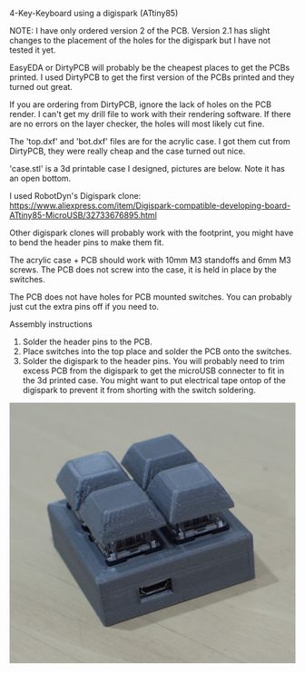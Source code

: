 4-Key-Keyboard using a digispark (ATtiny85)

NOTE: I have only ordered version 2 of the PCB. Version 2.1 has slight changes to the placement of the holes for the digispark but I have not tested it yet.

EasyEDA or DirtyPCB will probably be the cheapest places to get the PCBs printed. I used DirtyPCB to get the first version of the PCBs printed and they turned out great.

If you are ordering from DirtyPCB, ignore the lack of holes on the PCB render. I can't get my drill file to work with their rendering software. If there are no errors on the layer checker, the holes will most likely cut fine.

The 'top.dxf' and 'bot.dxf' files are for the acrylic case. I got them cut from DirtyPCB, they were really cheap and the case turned out nice.

'case.stl' is a 3d printable case I designed, pictures are below. Note it has an open bottom.

I used RobotDyn's Digispark clone: https://www.aliexpress.com/item/Digispark-compatible-developing-board-ATtiny85-MicroUSB/32733676895.html

Other digispark clones will probably work with the footprint, you might have to bend the header pins to make them fit.

The acrylic case + PCB should work with 10mm M3 standoffs and 6mm M3 screws. The PCB does not screw into the case, it is held in place by the switches.

The PCB does not have holes for PCB mounted switches. You can probably just cut the extra pins off if you need to.

Assembly instructions

1. Solder the header pins to the PCB.
2. Place switches into the top place and solder the PCB onto the switches.
3. Solder the digispark to the header pins. You will probably need to trim excess PCB from the digispark to get the microUSB connecter to    fit in the 3d printed case. You might want to put electrical tape ontop of the digispark to prevent it from shorting with the switch      soldering.

![alt text](https://github.com/LittleJono/4-key-keyboard/blob/master/Photos/_DSC0076.JPG)
